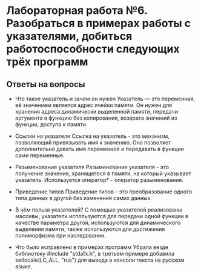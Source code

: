 # Лабораторная работа №6. Разобраться в примерах работы с указателями, добиться работоспособности следующих трёх программ

## Ответы на вопросы

- Что такое указатель и зачем он нужен
Указатель — это переменная, её значением является адрес ячейки памяти. Он нужен для хранения адреса динамически выделенной памяти, передачи аргумента в функцию без копирования, возврата значений из функции, доступа к памяти.

- Ссылки на указатели
Ссылка на указатель - это механизм, позволяющий привязывать имя к значению. Она позволяет дополнительно давать имя переменной и передавать в функции сами переменные.

- Разыменование указателя
Разыменование указателя - это получение значения, хранящегося в памяти, на который указывает указатель. Используется оператор* - оператор разыменования.

- Приведение типов
Приведение типов - это преобразование одного типа данных в другой без изменения самих данных.

- В чём польза указателей?
С помощью указателей реализованы массивы, указатели используются для передачи одной функции в качестве параметра другой, используются для динамического выделения памяти, также используются для достижения полиморфизма при наследовании. 

- Что было исправлено в примерах программ
Убрала везде библиотеку #include "stdafx.h", в третьем примере добавила setlocale(LC_ALL, "rus") для вывода в консоли текста на русском языке.



